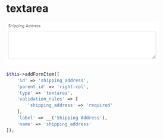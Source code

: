 # textarea

![](../.gitbook/assets/textarea.png)

```php
$this->addFormItem([
    'id' => 'shipping_address',
    'parent_id' => 'right-col',
    'type' => 'textarea',
    'validation_rules' => [
        'shipping_address' => 'required'
    ],
    'label' => __('Shipping Address'),
    'name' => 'shipping_address'
]);
```

